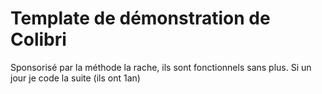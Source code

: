 # Template de démonstration de Colibri

Sponsorisé par la méthode la rache, ils sont fonctionnels sans plus.
Si un jour je code la suite (ils ont 1an)
